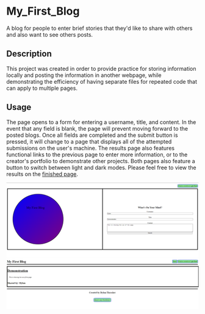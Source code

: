 # My_First_Blog
A blog for people to enter brief stories that they'd like to share with others and also want to see others posts. 

## Description
This project was created in order to provide practice for storing information locally and posting the information in another webpage, while demonstrating the efficiency of having separate files for repeated code that can apply to multiple pages.

## Usage
The page opens to a form for entering a username, title, and content. In the event that any field is blank, the page will prevent moving forward to the posted blogs. Once all fields are completed and the submit button is pressed, it will change to a page that displays all of the attempted submissions on the user's machine. The results page also features functional links to the previous page to enter more information, or to the creator's portfolio to demonstrate other projects. Both pages also feature a button to switch between light and dark modes.
 Please feel free to view the results on the [finished page](https://dylan-thrasher.github.io/My_First_Blog/).

![screenshot of finished web form entry page](./assets/images/my-first-blog.PNG) 
![screenshot of finished blog response page](./assets/images/my-first-blog-responses.PNG) 